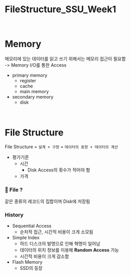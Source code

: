 # FileStructure_SSU_Week1

<br>

# Memory
메모리에 있는 데이터를 읽고 쓰기 위해서는 메모리 접근이 필요함 <br>
-> Memory I/O를 통한 Access
- primary memory
  - register
  - cache
  - main memory
- secondary memory
  - disk

<br>

# File Structure
File Structure = `설계 + 구현` = `데이터의 표현 + 데이터의 계산`
- 평가기준
  - 시간
    - Disk Access의 횟수가 적어야 함
  - 가격

### 📄 File ?
같은 종류의 레코드의 집합이며 Disk에 저장됨

### History
- Sequential Access
  - 순차적 접근, 시간적 비용이 크게 소모됨
- Simple Index
  - 하드 디스크의 발명으로 인해 혁명이 일어남
  - 데이터의 위치 정보를 이용해 **Random Access** 가능
  - 시간적 비용이 크게 감소함
- Flash Memory
  - SSD의 등장